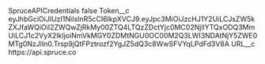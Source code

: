 <?xml version="1.0" encoding="UTF-8"?>
<CustomMetadata xmlns="http://soap.sforce.com/2006/04/metadata" xmlns:xsi="http://www.w3.org/2001/XMLSchema-instance" xmlns:xsd="http://www.w3.org/2001/XMLSchema">
    <label>SpruceAPICredentials</label>
    <protected>false</protected>
    <values>
        <field>Token__c</field>
        <value xsi:type="xsd:string">eyJhbGciOiJIUzI1NiIsInR5cCI6IkpXVCJ9.eyJpc3MiOiJzcHJ1Y2UiLCJsZW5kZXJfaWQiOiI2ZWQwZjRkMy00ZTQ4LTQzZDctYjc0MC02NjllYTQxODQ3MmUiLCJ1c2VyX2lkIjoiNmVkMGY0ZDMtNGU0OC00M2Q3LWI3NDAtNjY5ZWE0MTg0NzJlIn0.Trsp9jQtFPztrozf2YgJZ5dQ3c8WwSFVYqLPdFd3V8A</value>
    </values>
    <values>
        <field>URL__c</field>
        <value xsi:type="xsd:string">https://api.spruce.co</value>
    </values>
</CustomMetadata>
